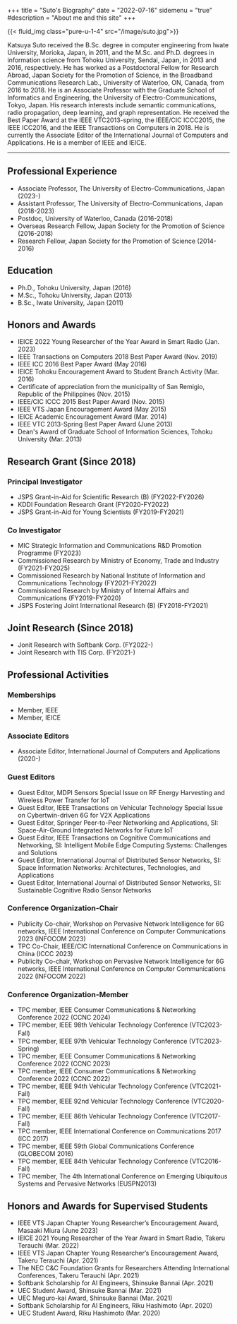 +++
title = "Suto's Biography"
date = "2022-07-16"
sidemenu = "true"
#description = "About me and this site"
+++

{{< fluid_img class="pure-u-1-4" src="/image/suto.jpg">}}

Katsuya Suto received the B.Sc. degree in computer engineering from Iwate University, Morioka, Japan, in 2011, and the M.Sc. and Ph.D. degrees in information science from Tohoku University, Sendai, Japan, in 2013 and 2016, respectively. He has worked as a Postdoctoral Fellow for Research Abroad, Japan Society for the Promotion of Science, in the Broadband Communications Research Lab., University of Waterloo, ON, Canada, from 2016 to 2018. He is an Associate Professor with the Graduate School of Informatics and Engineering, the University of Electro-Communications, Tokyo, Japan. His research interests include semantic communications, radio propagation, deep learning, and graph representation. He received the Best Paper Award at the IEEE VTC2013-spring, the IEEE/CIC ICCC2015, the IEEE ICC2016, and the IEEE Transactions on Computers in 2018. He is currently the Associate Editor of the International Journal of Computers and Applications. He is a member of IEEE and IEICE.

---

## Professional Experience
- Associate Professor, The University of Electro-Communications, Japan (2023-)
- Assistant Professor, The University of Electro-Communications, Japan (2018-2023)
- Postdoc, University of Waterloo, Canada (2016-2018)
- Overseas Research Fellow, Japan Society for the Promotion of Science (2016-2018)
- Research Fellow, Japan Society for the Promotion of Science (2014-2016)

## Education
- Ph.D., Tohoku University, Japan (2016)
- M.Sc., Tohoku University, Japan (2013)
- B.Sc., Iwate University, Japan (2011)

## Honors and Awards
- IEICE 2022 Young Researcher of the Year Award in Smart Radio (Jan. 2023)
- IEEE Transactions on Computers 2018 Best Paper Award (Nov. 2019)
- IEEE ICC 2016 Best Paper Award (May 2016)
- IEICE Tohoku Encouragement Award to Student Branch Activity (Mar. 2016)
- Certificate of appreciation from the municipality of San Remigio, Republic of the Philippines (Nov. 2015)
- IEEE/CIC ICCC 2015 Best Paper Award (Nov. 2015)
- IEEE VTS Japan Encouragement Award (May 2015)
- IEICE Academic Encouragement Award (Mar. 2014)
- IEEE VTC 2013-Spring Best Paper Award (June 2013)
- Dean's Award of Graduate School of Information Sciences, Tohoku University (Mar. 2013)

## Research Grant (Since 2018)
### Principal Investigator
- JSPS Grant-in-Aid for Scientific Research (B) (FY2022-FY2026)
- KDDI Foundation Research Grant (FY2020-FY2022)
- JSPS Grant-in-Aid for Young Scientists (FY2019-FY2021)

### Co Investigator 
- MIC Strategic Information and Communications R&D Promotion Programme (FY2023)
- Commissioned Research by Ministry of Economy, Trade and Industry (FY2021-FY2025)
- Commissioned Research by National Institute of Information and Communications Technology (FY2021-FY2022)
- Commissioned Research by Ministry of Internal Affairs and Communications (FY2019-FY2020)
- JSPS Fostering Joint International Research (B) (FY2018-FY2021)

## Joint Research (Since 2018)
- Jonit Research with Softbank Corp. (FY2022-)
- Joint Research with TIS Corp. (FY2021-)

## Professional Activities
### Memberships
- Member, IEEE
- Member, IEICE
### Associate Editors
- Associate Editor, International Journal of Computers and Applications (2020-)
### Guest Editors
- Guest Editor, MDPI Sensors Special Issue on RF Energy Harvesting and Wireless Power Transfer for IoT
- Guest Editor, IEEE Transactions on Vehicular Technology Special Issue on Cybertwin-driven 6G for V2X Applications
- Guest Editor, Springer Peer-to-Peer Networking and Applications, SI: Space-Air-Ground Integrated Networks for Future IoT
- Guest Editor, IEEE Transactions on Cognitive Communications and Networking, SI: Intelligent Mobile Edge Computing Systems: Challenges and Solutions
- Guest Editor, International Journal of Distributed Sensor Networks, SI: Space Information Networks: Architectures, Technologies, and Applications
- Guest Editor, International Journal of Distributed Sensor Networks, SI: Sustainable Cognitive Radio Sensor Networks

### Conference Organization-Chair
- Publicity Co-chair, Workshop on Pervasive Network Intelligence for 6G networks, IEEE International Conference on Computer Communications 2023 (INFOCOM 2023)
- TPC Co-Chair, IEEE/CIC International Conference on Communications in China (ICCC 2023)
- Publicity Co-chair, Workshop on Pervasive Network Intelligence for 6G networks, IEEE International Conference on Computer Communications 2022 (INFOCOM 2022)
### Conference Organization-Member
- TPC member, IEEE Consumer Communications & Networking Conference 2022 (CCNC 2024)
- TPC member, IEEE 98th Vehicular Technology Conference (VTC2023-Fall)　
- TPC member, IEEE 97th Vehicular Technology Conference (VTC2023-Spring)
- TPC member, IEEE Consumer Communications & Networking Conference 2022 (CCNC 2023)
- TPC member, IEEE Consumer Communications & Networking Conference 2022 (CCNC 2022)
- TPC member, IEEE 94th Vehicular Technology Conference (VTC2021-Fall)
- TPC member, IEEE 92nd Vehicular Technology Conference (VTC2020-Fall)
- TPC member, IEEE 86th Vehicular Technology Conference (VTC2017-Fall)
- TPC member, IEEE International Conference on Communications 2017 (ICC 2017)
- TPC member, IEEE 59th Global Communications Conference (GLOBECOM 2016)
- TPC member, IEEE 84th Vehicular Technology Conference (VTC2016-Fall)
- TPC member, The 4th International Conference on Emerging Ubiquitous Systems and Pervasive Networks (EUSPN2013)

## Honors and Awards for Supervised Students
- IEEE VTS Japan Chapter Young Researcher’s Encouragement Award, Masaaki Miura (June 2023)
- IEICE 2021 Young Researcher of the Year Award in Smart Radio, Takeru Terauchi (Mar. 2022)
- IEEE VTS Japan Chapter Young Researcher’s Encouragement Award, Takeru Terauchi (Apr. 2021)
- The NEC C&C Foundation Grants for Researchers Attending International Conferences, Takeru Terauchi (Apr. 2021)
- Softbank Scholarship for AI Engineers, Shinsuke Bannai (Apr. 2021)
- UEC Student Award, Shinsuke Bannai (Mar. 2021)
- UEC Meguro-kai Award, Shinsuke Bannai (Mar. 2021)
- Softbank Scholarship for AI Engineers, Riku Hashimoto (Apr. 2020)
- UEC Student Award, Riku Hashimoto (Mar. 2020)